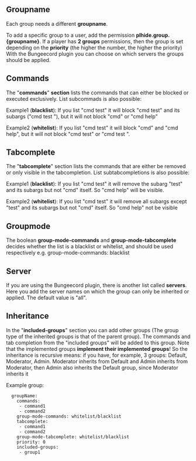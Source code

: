 ## Groupname

Each group needs a different **groupname**.

To add a specific group to a user, add the permission **plhide.group.{groupname}**. If a player has **2 groups** permissions, then the group is set depending on the **priority** (the higher the number, the higher the priority)
With the Bungeecord plugin you can choose on which servers the groups should be applied.

## Commands

The "**commands**" **section** lists the commands that can either be blocked or executed exclusively. List subcommads is also possible:

Example1 (**blacklist**): If you list "cmd test" it will block "cmd test" and its subargs ("cmd test <args>"), but it will not block "cmd" or "cmd help"

Example2 (**whitelist**): If you list "cmd test" it will block "cmd" and "cmd help", but it will not block "cmd test" or "cmd test <args>".

## Tabcomplete

The "**tabcomplete**" section lists the commands that are either be removed or only visible in the tabcompletion. List subtabcompletions is also possible:


Example1 (**blacklist**): If you list "cmd test" it will remove the subarg "test" and its subargs but not "cmd" itself. So "cmd help" will be visible.


Example2 (**whitelist**): If you list "cmd test" it will remove all subargs except "test" and its subargs but not "cmd" itself. So "cmd help" not be visible

## Groupmode

The boolean **group-mode-commands** and **group-mode-tabcomplete** decides whether the list is a blacklist or whitelist, and should be used respectively e.g. group-mode-commands: blacklist

## Server

If you are using the Bungeecord plugin, there is another list called **servers**. Here you add the server names on which the group can only be inherited or applied. 
The default value is "all".

## Inheritance

In the "**included-groups**" section you can add other groups (The group type of the inherited groups is that of the parent group).
The commands and tab completion from the "included groups" will be added to this group. Note that the implemented groups **implement their implemented groups**!​
So the inheritance is recursive means: if you have, for example, 3 groups: Default, Moderator, Admin. Moderator inherits from Default and Admin inherits from Moderator, then Admin also inherits the Default group, since Moderator inherits it 

Example group:
``` 
  groupName:
    commands:
     - command1
     - command2
    group-mode-commands: whitelist/blacklist
    tabcomplete:
     - command1
     - command2
    group-mode-tabcomplete: whitelist/blacklist
    priority: 0
    included-groups:
     - group1
```
